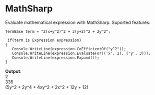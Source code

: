 # MathSharp

Evaluate mathematical expression with MathSharp.
Suported features:

```
TermBase term = "2(x+y^2)^2 + 3(y+2)^2 + 2y^2";

 if(term is Expression expression)
{
   Console.WriteLine(expression.CoEfficientOf("y^2"));
   Console.WriteLine(expression.EvaluateFor(('x', 2), ('y', 3)));
   Console.WriteLine(expression.Expand());
}
```

**Output**:  
  2  
  335  
  (5y^2 + 2y^4 + 4xy^2 + 2x^2 + 12y + 12)
